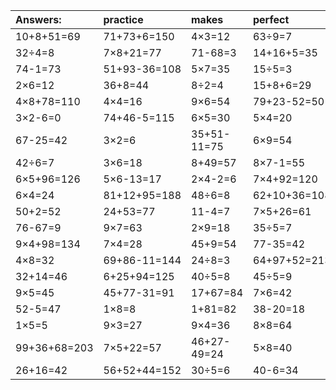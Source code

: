 | Answers: | practice | makes | perfect | ! |
| :--- | :--- | :--- | :--- | :--- |
| 10+8+51=69 | 71+73+6=150 | 4×3=12 | 63÷9=7 | 8×8+63=127 | 
| 32÷4=8 | 7×8+21=77 | 71-68=3 | 14+16+5=35 | 4×7=28 | 
| 74-1=73 | 51+93-36=108 | 5×7=35 | 15÷5=3 | 11+16=27 | 
| 2×6=12 | 36+8=44 | 8÷2=4 | 15+8+6=29 | 5×9+34=79 | 
| 4×8+78=110 | 4×4=16 | 9×6=54 | 79+23-52=50 | 8×6=48 | 
| 3×2-6=0 | 74+46-5=115 | 6×5=30 | 5×4=20 | 54÷9=6 | 
| 67-25=42 | 3×2=6 | 35+51-11=75 | 6×9=54 | 20÷5=4 | 
| 42÷6=7 | 3×6=18 | 8+49=57 | 8×7-1=55 | 2×7=14 | 
| 6×5+96=126 | 5×6-13=17 | 2×4-2=6 | 7×4+92=120 | 70+40+48=158 | 
| 6×4=24 | 81+12+95=188 | 48÷6=8 | 62+10+36=108 | 37+10+90=137 | 
| 50+2=52 | 24+53=77 | 11-4=7 | 7×5+26=61 | 18÷9=2 | 
| 76-67=9 | 9×7=63 | 2×9=18 | 35÷5=7 | 3÷3=1 | 
| 9×4+98=134 | 7×4=28 | 45+9=54 | 77-35=42 | 81-3=78 | 
| 4×8=32 | 69+86-11=144 | 24÷8=3 | 64+97+52=213 | 18÷3=6 | 
| 32+14=46 | 6+25+94=125 | 40÷5=8 | 45÷5=9 | 88+9=97 | 
| 9×5=45 | 45+77-31=91 | 17+67=84 | 7×6=42 | 21+72=93 | 
| 52-5=47 | 1×8=8 | 1+81=82 | 38-20=18 | 2×4=8 | 
| 1×5=5 | 9×3=27 | 9×4=36 | 8×8=64 | 4×2-4=4 | 
| 99+36+68=203 | 7×5+22=57 | 46+27-49=24 | 5×8=40 | 42-9=33 | 
| 26+16=42 | 56+52+44=152 | 30÷5=6 | 40-6=34 | 13+22=35 | 

